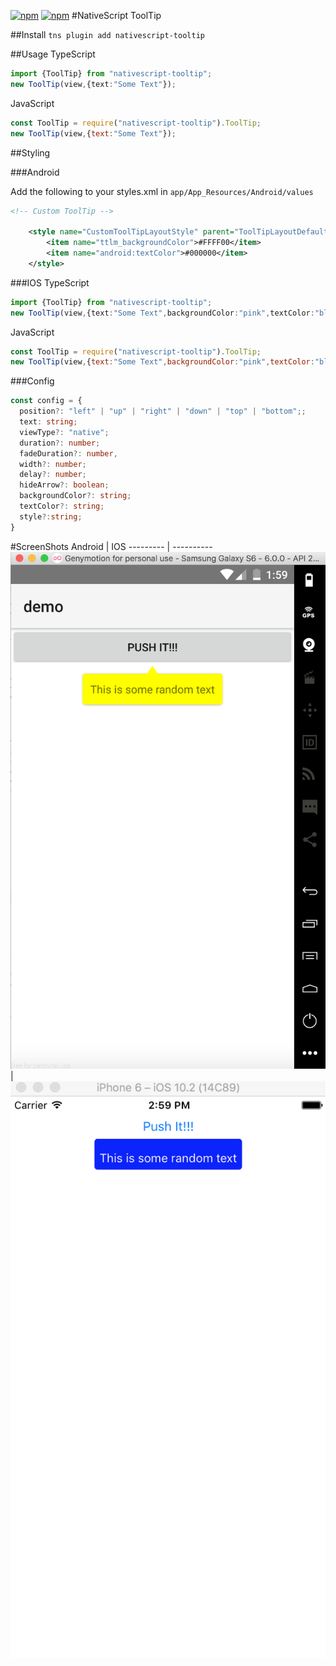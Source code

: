 [![npm](https://img.shields.io/npm/v/nativescript-tooltip.svg)](https://www.npmjs.com/package/nativescript-tooltip)
[![npm](https://img.shields.io/npm/dt/nativescript-tooltip.svg?label=npm%20downloads)](https://www.npmjs.com/package/nativescript-tooltip)
#NativeScript ToolTip

##Install
`tns plugin add nativescript-tooltip`

##Usage
TypeScript
```ts
import {ToolTip} from "nativescript-tooltip";
new ToolTip(view,{text:"Some Text"});
```
JavaScript
```js
const ToolTip = require("nativescript-tooltip").ToolTip;
new ToolTip(view,{text:"Some Text"});
```
##Styling

###Android

Add the following to your styles.xml in `app/App_Resources/Android/values`
```xml
<!-- Custom ToolTip -->

    <style name="CustomToolTipLayoutStyle" parent="ToolTipLayoutDefaultStyle">
        <item name="ttlm_backgroundColor">#FFFF00</item>
        <item name="android:textColor">#000000</item>
    </style>
```

###IOS
TypeScript
```ts
import {ToolTip} from "nativescript-tooltip";
new ToolTip(view,{text:"Some Text",backgroundColor:"pink",textColor:"black"});
```
JavaScript
```js
const ToolTip = require("nativescript-tooltip").ToolTip;
new ToolTip(view,{text:"Some Text",backgroundColor:"pink",textColor:"black"});
```
###Config
```ts
const config = {
  position?: "left" | "up" | "right" | "down" | "top" | "bottom";;
  text: string;
  viewType?: "native";
  duration?: number;
  fadeDuration?: number,
  width?: number;
  delay?: number;
  hideArrow?: boolean;
  backgroundColor?: string;
  textColor?: string;
  style?:string;
}
```

#ScreenShots
Android | IOS
--------- | ----------
![ss](ss/tooltip_android.png?raw=true) | ![splash](ss/tooltip_ios.png?raw=true)